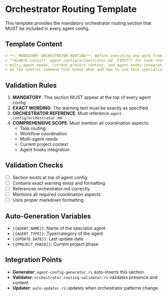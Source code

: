 # Orchestrator Routing Template

This template provides the mandatory orchestrator routing section that MUST be included in every agent config.

## Template Content

```markdown
> **⚠️ MANDATORY ORCHESTRATOR ROUTING**: Before executing any work from this specialist config, 
> **ALWAYS consult `agent-config/orchestrator.md` FIRST** for task routing, workflow coordination, 
> multi-agent needs, current project context, and agent hooks integration. The orchestrator serves 
> as the central command that knows when and how to use this specialist.
```

## Validation Rules

1. **MANDATORY**: This section MUST appear at the top of every agent config
2. **EXACT WORDING**: The warning text must be exactly as specified
3. **ORCHESTRATOR REFERENCE**: Must reference `agent-config/orchestrator.md`
4. **COMPREHENSIVE SCOPE**: Must mention all coordination aspects:
   - Task routing
   - Workflow coordination  
   - Multi-agent needs
   - Current project context
   - Agent hooks integration

## Validation Checks

- [ ] Section exists at top of agent config
- [ ] Contains exact warning emoji and formatting
- [ ] References orchestrator.md correctly
- [ ] Mentions all required coordination aspects
- [ ] Uses proper markdown formatting

## Auto-Generation Variables

- `{{AGENT_NAME}}`: Name of the specialist agent
- `{{AGENT_TYPE}}`: Type/category of the agent
- `{{UPDATE_DATE}}`: Last update date
- `{{PROJECT_PHASE}}`: Current project phase

## Integration Points

- **Generator**: `agent-config-generator.rs` auto-inserts this section
- **Validator**: `orchestrator-routing-validator.rs` validates presence and content
- **Updater**: `auto-updater.rs` updates when orchestrator patterns change